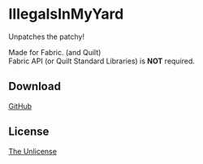 # IllegalsInMyYard

Unpatches the patchy!

Made for Fabric. (and Quilt)  
Fabric API (or Quilt Standard Libraries) is **NOT** required.

## Download

[GitHub](https://github.com/VidTu/IllegalsInMyYard/releases)

## License

[The Unlicense](https://github.com/VidTu/IllegalsInMyYard/releases)